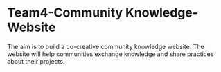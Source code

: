 # Team4-Community Knowledge-Website

The aim is to build a co-creative community knowledge website. The website will help communities exchange knowledge and share practices about their projects.
